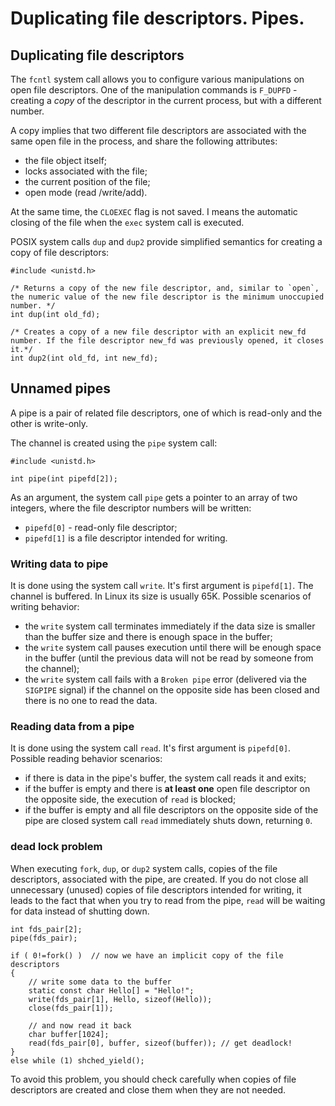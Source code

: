 # Duplicating file descriptors. Pipes.

## Duplicating file descriptors

The `fcntl` system call allows you to configure various manipulations on open file descriptors. One of the manipulation commands is `F_DUPFD` - creating a *copy* of the descriptor in the current process, but with a different number.

A copy implies that two different file descriptors are associated with the same open file in the process, and share the following attributes:
 * the file object itself;
 * locks associated with the file;
 * the current position of the file;
 * open mode (read /write/add).

At the same time, the `CLOEXEC` flag is not saved. I means the automatic closing of the file when the `exec` system call is executed.

POSIX system calls `dup` and `dup2` provide simplified semantics for creating a copy of file descriptors:
```
#include <unistd.h>

/* Returns a copy of the new file descriptor, and, similar to `open`, the numeric value of the new file descriptor is the minimum unoccupied number. */
int dup(int old_fd);

/* Creates a copy of a new file descriptor with an explicit new_fd number. If the file descriptor new_fd was previously opened, it closes it.*/
int dup2(int old_fd, int new_fd);
```

## Unnamed pipes


A pipe is a pair of related file descriptors, one of which is read-only and the other is write-only.

The channel is created using the `pipe` system call:
```
#include <unistd.h>

int pipe(int pipefd[2]);
```

As an argument, the system call `pipe` gets a pointer to an array of two integers, where the file descriptor numbers will be written:
 * `pipefd[0]` - read-only file descriptor;
 * `pipefd[1]` is a file descriptor intended for writing.

### Writing data to pipe

It is done using the system call `write`. It's first argument is `pipefd[1]`. The channel is buffered. In Linux its size is usually 65K. Possible scenarios of writing behavior:

 * the `write` system call terminates immediately if the data size is smaller than the buffer size and there is enough space in the buffer;
 * the `write` system call pauses execution until there will be enough space in the buffer (until the previous data will not be read by someone from the channel);
 * the `write` system call fails with a `Broken pipe` error (delivered via the `SIGPIPE` signal) if the channel on the opposite side has been closed and there is no one to read the data.

### Reading data from a pipe

It is done using the system call `read`. It's first argument is `pipefd[0]`. Possible reading behavior scenarios:

* if there is data in the pipe's buffer, the system call reads it and exits;
 * if the buffer is empty and there is **at least one** open file descriptor on the opposite side, the execution of `read` is blocked;
 * if the buffer is empty and all file descriptors on the opposite side of the pipe are closed system call `read` immediately shuts down, returning `0`.


### dead lock problem

When executing `fork`, `dup`, or `dup2` system calls, copies of the file descriptors, associated with the pipe, are created. If you do not close all unnecessary (unused) copies of file descriptors intended for writing, it leads to the fact that when you try to read from the pipe, `read` will be waiting for data instead of shutting down.

```
int fds_pair[2];
pipe(fds_pair);

if ( 0!=fork() )  // now we have an implicit copy of the file descriptors
{
    // write some data to the buffer
    static const char Hello[] = "Hello!";
    write(fds_pair[1], Hello, sizeof(Hello));
    close(fds_pair[1]);

    // and now read it back
    char buffer[1024];
    read(fds_pair[0], buffer, sizeof(buffer)); // get deadlock!
}
else while (1) shched_yield();
```

To avoid this problem, you should check carefully when copies of file descriptors are created and close them when they are not needed.
